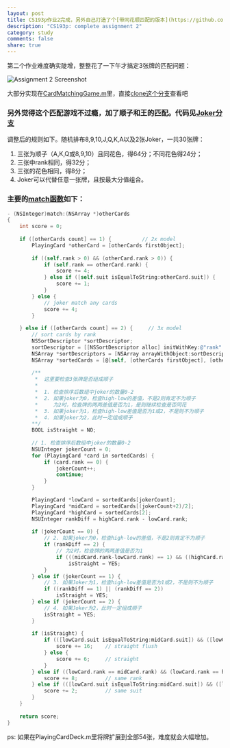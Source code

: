 ```yaml
---
layout: post
title: CS193p作业2完成，另外自己打造了个[带同花顺匹配的版本](https://github.com/upbit/CS193p_Homework/tree/joker)
description: "CS193p: complete assignment 2"
category: study
comments: false
share: true
---
```


第二个作业难度确实陡增，整整花了一下午才搞定3张牌的匹配问题：

![Assignment 2 Screenshot](https://raw.github.com/upbit/CS193p_Homework/master/screenshot/screenshot2.png)

大部分实现在[CardMatchingGame.m](https://github.com/upbit/CS193p_Homework/blob/fb53c021c455cf53d85341ce61f9fb20ae3c3b7f/Matchismo/Matchismo/Model/CardMatchingGame.m)里，直接[clone这个分支](https://github.com/upbit/CS193p_Homework/tree/fb53c021c455cf53d85341ce61f9fb20ae3c3b7f)查看吧


### 另外觉得这个匹配游戏不过瘾，加了顺子和王的匹配。代码见[Joker分支](https://github.com/upbit/CS193p_Homework/tree/joker)

调整后的规则如下。随机排布8,9,10,J,Q,K,A以及2张Joker，一共30张牌：

1. 三张为顺子（A,K,Q或8,9,10）且同花色，得64分；不同花色得24分；
2. 三张中rank相同，得32分；
3. 三张的花色相同，得8分；
4. Joker可以代替任意一张牌，且按最大分值组合。


### 主要的[match函数](https://github.com/upbit/CS193p_Homework/blob/joker/Matchismo/Matchismo/Model/PlayingCard.m)如下：

```objective-c
- (NSInteger)match:(NSArray *)otherCards
{
    int score = 0;
    
    if ([otherCards count] == 1) {          // 2x model
        PlayingCard *otherCard = [otherCards firstObject];
        
        if ((self.rank > 0) && (otherCard.rank > 0)) {
            if (self.rank == otherCard.rank) {
                score += 4;
            } else if ([self.suit isEqualToString:otherCard.suit]) {
                score += 1;
            }
        } else {
            // joker match any cards
            score += 4;
        }
        
    } else if ([otherCards count] == 2) {     // 3x model
        // sort cards by rank
        NSSortDescriptor *sortDescriptor;
        sortDescriptor = [[NSSortDescriptor alloc] initWithKey:@"rank" ascending:YES];
        NSArray *sortDescriptors = [NSArray arrayWithObject:sortDescriptor];
        NSArray *sortedCards = [@[self, [otherCards firstObject], [otherCards lastObject]] sortedArrayUsingDescriptors:sortDescriptors];
    
        /**
         *  这里要检查3张牌是否组成顺子
         *
         *  1. 检查排序后数组中joker的数量0-2
         *  2. 如果joker为0，检查high-low的差值，不是2则肯定不为顺子
         *     为2时，检查牌的两两差值是否为1，是则继续检查是否同花
         *  3. 如果joker为1，检查high-low差值是否为1或2，不是则不为顺子
         *  4. 如果joker为2，此时一定组成顺子
        **/
        BOOL isStraight = NO;
        
        // 1. 检查排序后数组中joker的数量0-2
        NSUInteger jokerCount = 0;
        for (PlayingCard *card in sortedCards) {
            if (card.rank == 0) {
                jokerCount++;
                continue;
            }
        }

        PlayingCard *lowCard = sortedCards[jokerCount];
        PlayingCard *midCard = sortedCards[(jokerCount+2)/2];
        PlayingCard *highCard = sortedCards[2];
        NSUInteger rankDiff = highCard.rank - lowCard.rank;
        
        if (jokerCount == 0) {
            // 2. 如果joker为0，检查high-low的差值，不是2则肯定不为顺子
            if (rankDiff == 2) {
                // 为2时，检查牌的两两差值是否为1
                if (((midCard.rank-lowCard.rank) == 1) && ((highCard.rank-midCard.rank) == 1))
                    isStraight = YES;
            }
        } else if (jokerCount == 1) {
            // 3. 如果Joker为1，检查high-low差值是否为1或2，不是则不为顺子
            if ((rankDiff == 1) || (rankDiff == 2))
                isStraight = YES;
        } else if (jokerCount == 2) {
            // 4. 如果Joker为2，此时一定组成顺子
            isStraight = YES;
        }
        
        if (isStraight) {
            if (([lowCard.suit isEqualToString:midCard.suit]) && ([lowCard.suit isEqualToString:highCard.suit])) {
                score += 16;    // straight flush
            } else {
                score += 6;     // straight
            }
        } else if ((lowCard.rank == midCard.rank) && (lowCard.rank == highCard.rank)) {
            score += 8;         // same rank
        } else if (([lowCard.suit isEqualToString:midCard.suit]) && ([lowCard.suit isEqualToString:highCard.suit])) {
            score += 2;         // same suit
        }
    }
    
    return score;
}
```

ps: 如果在PlayingCardDeck.m里将牌扩展到全部54张，难度就会大幅增加。
